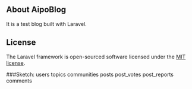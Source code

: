 ## About AipoBlog
It is a test blog built with Laravel.

## License

The Laravel framework is open-sourced software licensed under the [MIT license](https://opensource.org/licenses/MIT).

###Sketch:
users
topics
communities
posts
post_votes
post_reports
comments
